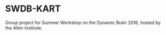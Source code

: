 # SWDB-KART
Group project for Summer Workshop on the Dynamic Brain 2016, hosted by the Allen Institute.
